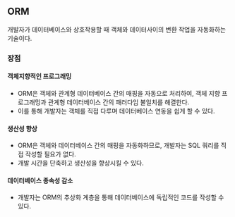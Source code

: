 ## ORM
개발자가 데이터베이스와 상호작용할 때 객체와 데이터사이의 변환 작업을 자동화하는 기술이다.


### 장점

#### 객체지향적인 프로그래밍
- ORM은 객체와 관계형 데이터베이스 간의 매핑을 자동으로 처리하여, 객체 지향 프로그래밍과 관계형 데이터베이스 간의 패러다임 불일치를 해결한다. 
- 이를 통해 개발자는 객체를 직접 다루며 데이터베이스 연동을 쉽게 할 수 있다.

#### 생산성 향상
- ORM은 객체와 데이터베이스 간의 매핑을 자동화하므로, 개발자는 SQL 쿼리를 직접 작성할 필요가 없다.
- 개발 시간을 단축하고 생산성을 향상시킬 수 있다.

#### 데이터베이스 종속성 감소
- 개발자는 ORM의 추상화 계층을 통해 데이터베이스에 독립적인 코드를 작성할 수 있다.
